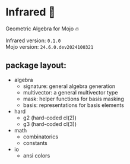 # Infrared 🔆
Geometric Algebra for Mojo 🔥

Infrared version: `0.1.0`  
Mojo version: `24.6.0.dev2024100321`

## package layout:

- algebra
    - signature: general algebra generation
    - multivector: a general multivector type
    - mask: helper functions for basis masking
    - basis: representations for basis elements
- hard
    - g2 (hard-coded cl(2))
    - g3 (hard-coded cl(3))
- math
    - combinatorics
    - constants
- io
    - ansi colors
